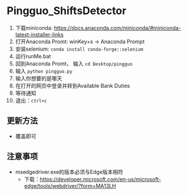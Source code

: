 # Pingguo_ShiftsDetector

1) 下载miniconda: https://docs.anaconda.com/miniconda/#miniconda-latest-installer-links
2) 打开Anaconda Promt: winKey+s -> Anaconda Prompt
3) 安装selenium: ```conda install conda-forge::selenium```
4) 运行runMe.bat
5) 回到Anaconda Promt， 输入 ```cd Desktop/pingguo```
6) 输入 ```python pingguo.py```
7) 输入你想要的是哪天
8) 在打开的网页中登录并转到Available Bank Duties
9) 等待通知
10) 退出：```ctrl+c```

## 更新方法
- 覆盖即可

## 注意事项
- msedgedriver.exe的版本必须与Edge版本相符
  - 下载：https://developer.microsoft.com/en-us/microsoft-edge/tools/webdriver/?form=MA13LH
